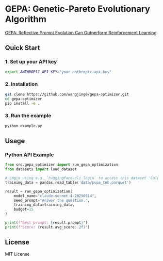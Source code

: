 # GEPA: Genetic-Pareto Evolutionary Algorithm

[GEPA: Reflective Prompt Evolution Can Outperform Reinforcement Learning](https://arxiv.org/abs/2507.19457)


## Quick Start

### 1. Set up your API key

```bash
export ANTHROPIC_API_KEY="your-anthropic-api-key"
```


### 2. Installation


```bash
git clone https://github.com/wangjing0/gepa-optimizer.git
cd gepa-optimizer
pip install -e .
```
### 3. Run the example

```bash
python example.py
```

## Usage

### Python API Example

```python
from src.gepa_optimizer import run_gepa_optimization
from datasets import load_dataset

# Login using e.g. `huggingface-cli login` to access this dataset 'Columbia-NLP/PUPA'
training_data = pandas.read_table('data/pupa_tnb.parquet')

result = run_gepa_optimization(
    model_name="claude-sonnet-4-20250514",
    seed_prompt="Answer the question.",
    training_data=training_data,
    budget=15
)

print(f"Best prompt: {result.prompt}")
print(f"Score: {result.avg_score:.2f}")
```

## License

MIT License